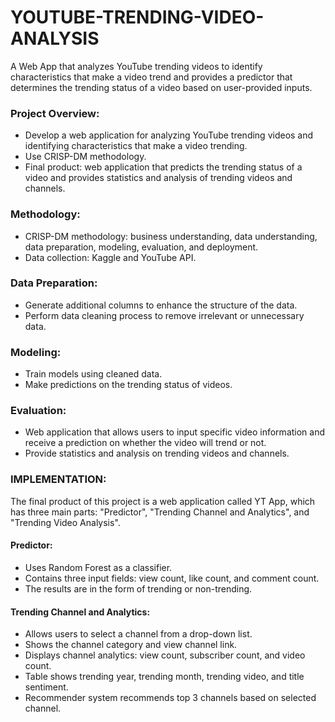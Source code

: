 # YOUTUBE-TRENDING-VIDEO-ANALYSIS
A Web App that analyzes YouTube trending videos to identify characteristics that make a video trend and provides a predictor that determines the trending status of a video based on user-provided inputs. 


### Project Overview:

- Develop a web application for analyzing YouTube trending videos and identifying characteristics that make a video trending.
- Use CRISP-DM methodology.
- Final product: web application that predicts the trending status of a video and provides statistics and analysis of trending videos and channels.

### Methodology:

- CRISP-DM methodology: business understanding, data understanding, data preparation, modeling, evaluation, and deployment.
- Data collection: Kaggle and YouTube API.


### Data Preparation:

- Generate additional columns to enhance the structure of the data.
- Perform data cleaning process to remove irrelevant or unnecessary data.


### Modeling:

- Train models using cleaned data.
- Make predictions on the trending status of videos.


### Evaluation:

- Web application that allows users to input specific video information and receive a prediction on whether the video will trend or not.
- Provide statistics and analysis on trending videos and channels.


### IMPLEMENTATION:

The final product of this project is a web application called YT App, which has three main parts: "Predictor", "Trending Channel and Analytics", and "Trending Video Analysis".

#### Predictor:

- Uses Random Forest as a classifier.
- Contains three input fields: view count, like count, and comment count.
- The results are in the form of trending or non-trending.


#### Trending Channel and Analytics:

- Allows users to select a channel from a drop-down list.
- Shows the channel category and view channel link.
- Displays channel analytics: view count, subscriber count, and video count.
- Table shows trending year, trending month, trending video, and title sentiment.
- Recommender system recommends top 3 channels based on selected channel.
